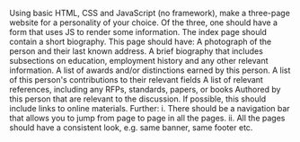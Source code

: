 Using basic HTML, CSS and JavaScript (no framework), make a three-page website for a personality of your choice. Of the three, one should have a form that uses JS to render some information. 
The index page should contain a short biography. This page should have:
    A photograph of the person and their last known address.
    A brief biography that includes subsections on education, employment history and any other relevant information.
    A list of awards and/or distinctions earned by this person.
    A list of this person's contributions to their relevant fields
    A list of relevant references, including any RFPs, standards, papers, or books Authored by this person that are relevant to the discussion. If possible, this should include links to online materials.
Further:
i. There should be a navigation bar that allows you to jump from page to page in all the pages.
ii. All the pages should have a consistent look, e.g. same banner, same footer etc.

